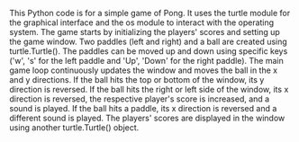 This Python code is for a simple game of Pong. It uses the turtle module for the graphical interface and the os module to interact with the operating system. The game starts by initializing the players' scores and setting up the game window. Two paddles (left and right) and a ball are created using turtle.Turtle(). The paddles can be moved up and down using specific keys ('w', 's' for the left paddle and 'Up', 'Down' for the right paddle). The main game loop continuously updates the window and moves the ball in the x and y directions. If the ball hits the top or bottom of the window, its y direction is reversed. If the ball hits the right or left side of the window, its x direction is reversed, the respective player's score is increased, and a sound is played. If the ball hits a paddle, its x direction is reversed and a different sound is played. The players' scores are displayed in the window using another turtle.Turtle() object.
